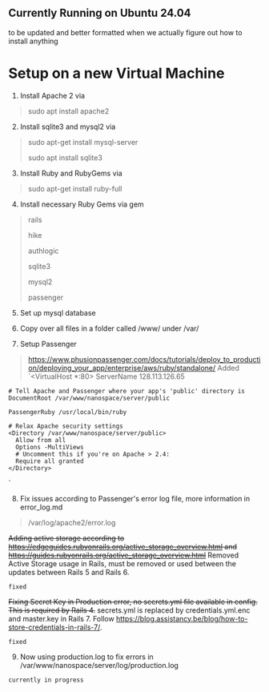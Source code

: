 ## Currently Running on Ubuntu 24.04

to be updated and better formatted when we actually figure out how to install anything

# Setup on a new Virtual Machine
1. Install Apache 2 via
> sudo apt install apache2
2. Install sqlite3 and mysql2 via
> sudo apt-get install mysql-server
> 
> sudo apt install sqlite3
3. Install Ruby and RubyGems via
> sudo apt-get install ruby-full
4. Install necessary Ruby Gems via gem
> rails
>
> hike
>
> authlogic
>
> sqlite3
>
> mysql2
>
> passenger
5. Set up mysql database
> 
6. Copy over all files in a folder called /www/ under /var/

7. Setup Passenger
> https://www.phusionpassenger.com/docs/tutorials/deploy_to_production/deploying_your_app/enterprise/aws/ruby/standalone/
> Added `<VirtualHost *:80>
    ServerName 128.113.126.65

    # Tell Apache and Passenger where your app's 'public' directory is
    DocumentRoot /var/www/nanospace/server/public

    PassengerRuby /usr/local/bin/ruby

    # Relax Apache security settings
    <Directory /var/www/nanospace/server/public>
      Allow from all
      Options -MultiViews
      # Uncomment this if you're on Apache > 2.4:
      Require all granted
    </Directory>
</VirtualHost>`

8. Fix issues according to Passenger's error log file, more information in error_log.md
> /var/log/apache2/error.log
> 
~~Adding active storage according to https://edgeguides.rubyonrails.org/active_storage_overview.html and https://guides.rubyonrails.org/active_storage_overview.html~~
Removed Active Storage usage in Rails, must be removed or used between the updates between Rails 5 and Rails 6.

`fixed`

~~Fixing Secret Key in Production error, no secrets.yml file available in config. This is required by Rails 4.~~ secrets.yml is replaced by credentials.yml.enc and master.key in Rails 7. Follow https://blog.assistancy.be/blog/how-to-store-credentials-in-rails-7/.

`fixed`

9. Now using production.log to fix errors in /var/www/nanospace/server/log/production.log

`currently in progress`
